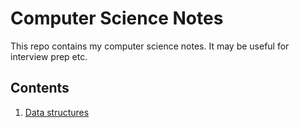# Computer Science Notes

This repo contains my computer science notes. It may be useful for interview prep etc.

## Contents
1. [Data structures](data-structures.md)

